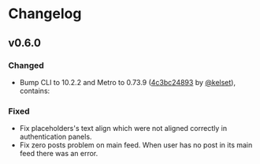 # Changelog

## v0.6.0

### Changed

- Bump CLI to 10.2.2 and Metro to 0.73.9 ([4c3bc24893](https://github.com/facebook/react-native/commit/4c3bc24893b2dc7495a2e65ee8f1c6408cc31ad5) by [@kelset](https://github.com/kelset)), contains:

### Fixed

- Fix placeholders's text align which were not aligned correctly in authentication panels.
- Fix zero posts problem on main feed. When user has no post in its main feed there was an error.
